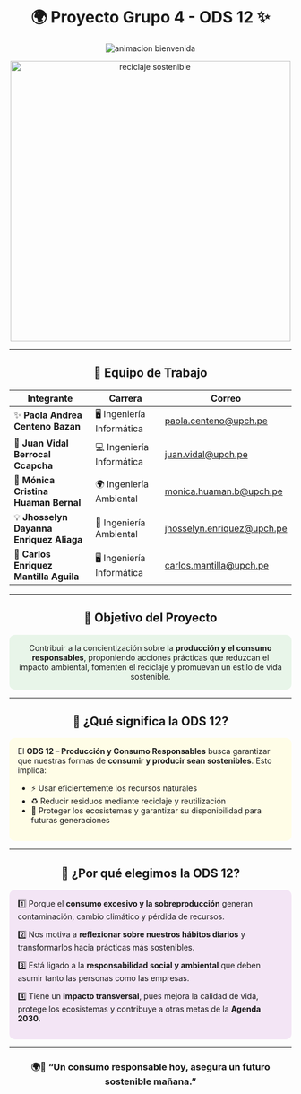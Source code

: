 <h1 align="center">🌍 Proyecto Grupo 4 - ODS 12 ✨</h1>

<p align="center">
  <img src="https://readme-typing-svg.herokuapp.com?size=28&color=3CB371&center=true&vCenter=true&width=950&lines=🌱+Producción+y+Consumo+Responsables;💡+Innovando+para+un+futuro+sostenible;🤝+Trabajo+en+equipo+y+responsabilidad+social" alt="animacion bienvenida">
</p>

<p align="center">
  <img src="https://i.pinimg.com/originals/71/12/df/7112dfa340bd72b757a68b0f1394e0dc.gif" width="500" alt="reciclaje sostenible">
</p>

---

<h2 align="center">👥 Equipo de Trabajo</h2>

<div align="center">

| Integrante | Carrera | Correo |  
|------------|---------|--------|  
| ✨ **Paola Andrea Centeno Bazan** | 🖥️ Ingeniería Informática | [paola.centeno@upch.pe](mailto:paola.centeno@upch.pe) |  
| 🚀 **Juan Vidal Berrocal Ccapcha** | 💻 Ingeniería Informática | [juan.vidal@upch.pe](mailto:juan.vidal@upch.pe) |  
| 🌱 **Mónica Cristina Huaman Bernal** | 🌍 Ingeniería Ambiental | [monica.huaman.b@upch.pe](mailto:monica.huaman.b@upch.pe) |  
| 💡 **Jhosselyn Dayanna Enriquez Aliaga** | 🌱 Ingeniería Ambiental | [jhosselyn.enriquez@upch.pe](mailto:jhosselyn.enriquez@upch.pe) |  
| 🔧 **Carlos Enriquez Mantilla Aguila** | 🖥️ Ingeniería Informática | [carlos.mantilla@upch.pe](mailto:carlos.mantilla@upch.pe) |  

</div>

---

<h2 align="center">🎯 Objetivo del Proyecto</h2>

<div align="center" style="background-color:#e8f5e9; padding:15px; border-radius:10px;">
Contribuir a la concientización sobre la <b>producción y el consumo responsables</b>, proponiendo acciones prácticas que reduzcan el impacto ambiental, fomenten el reciclaje y promuevan un estilo de vida sostenible.  
</div>

---

<h2 align="center">📌 ¿Qué significa la ODS 12?</h2>

<div align="left" style="background-color:#fffde7; padding:15px; border-radius:10px;">
El <b>ODS 12 – Producción y Consumo Responsables</b> busca garantizar que nuestras formas de <b>consumir y producir sean sostenibles</b>.  
Esto implica:  
 
- ⚡ Usar eficientemente los recursos naturales  
- ♻️ Reducir residuos mediante reciclaje y reutilización  
- 🌱 Proteger los ecosistemas y garantizar su disponibilidad para futuras generaciones  
</div>

---

<h2 align="center">🤔 ¿Por qué elegimos la ODS 12?</h2>

<div align="left" style="background-color:#f3e5f5; padding:15px; border-radius:10px;">
1️⃣ Porque el <b>consumo excesivo y la sobreproducción</b> generan contaminación, cambio climático y pérdida de recursos.  

2️⃣ Nos motiva a <b>reflexionar sobre nuestros hábitos diarios</b> y transformarlos hacia prácticas más sostenibles.  

3️⃣ Está ligado a la <b>responsabilidad social y ambiental</b> que deben asumir tanto las personas como las empresas.  

4️⃣ Tiene un <b>impacto transversal</b>, pues mejora la calidad de vida, protege los ecosistemas y contribuye a otras metas de la <b>Agenda 2030</b>.  
</div>

---

<h3 align="center">🌍💚 “Un consumo responsable hoy, asegura un futuro sostenible mañana.”</h3>
